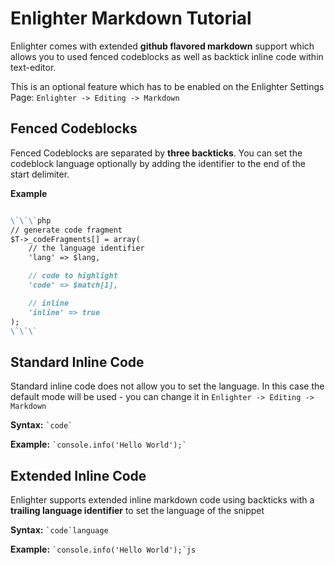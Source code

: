 Enlighter Markdown Tutorial
=====================================

Enlighter comes with extended **github flavored markdown** support which allows you to used fenced codeblocks as well as backtick inline code within text-editor.

This is an optional feature which has to be enabled on the Enlighter Settings Page: `Enlighter -> Editing -> Markdown`


Fenced Codeblocks
-------------------------------------

Fenced Codeblocks are separated by **three backticks**. You can set the codeblock language optionally by adding the identifier to the end of the start delimiter.

**Example**

```markdown

\`\`\`php
// generate code fragment
$T->_codeFragments[] = array(
    // the language identifier
    'lang' => $lang,

    // code to highlight
    'code' => $match[1],

    // inline
    'inline' => true
);
\`\`\`

```

Standard Inline Code
-------------------------------------

Standard inline code does not allow you to set the language. In this case the default mode will be used - you can change it in `Enlighter -> Editing -> Markdown`

**Syntax:** `` `code` ``

**Example:** `` `console.info('Hello World');` ``

Extended Inline Code
-------------------------------------

Enlighter supports extended inline markdown code using backticks with a **trailing language identifier** to set the language of the snippet

**Syntax:** `` `code`language ``

**Example:** `` `console.info('Hello World');`js ``
